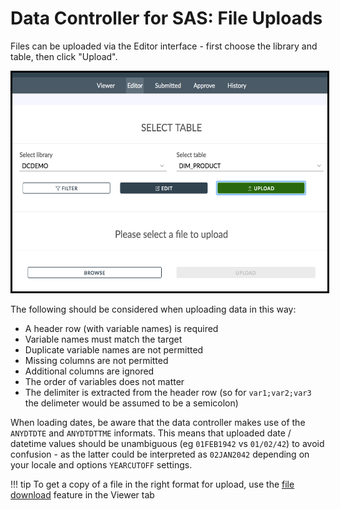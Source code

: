 # Data Controller for SAS: File Uploads

Files can be uploaded via the Editor interface - first choose the library and table, then click "Upload".


<img src="/img/dcu-files1.png" height="350" style="border:3px solid black" >

The following should be considered when uploading data in this way:

 - A header row (with variable names) is required
 - Variable names must match the target
 - Duplicate variable names are not permitted
 - Missing columns are not permitted
 - Additional columns are ignored
 - The order of variables does not matter
 - The delimiter is extracted from the header row (so for `var1;var2;var3` the delimeter would be assumed to be a semicolon)

When loading dates, be aware that the data controller makes use of the `ANYDTDTE` and `ANYDTDTTME` informats.
This means that uploaded date / datetime values should be unambiguous (eg `01FEB1942` vs `01/02/42`) to avoid confusion - as the latter could be interpreted as `02JAN2042` depending on your locale and options `YEARCUTOFF` settings.

!!! tip
    To get a copy of a file in the right format for upload, use the [file download](/dc-userguide/#usage) feature in the Viewer tab